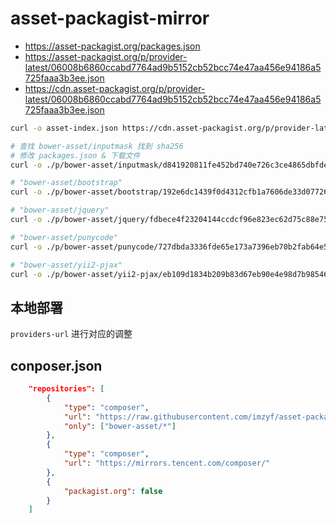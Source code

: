 # asset-packagist-mirror

- https://asset-packagist.org/packages.json
- https://asset-packagist.org/p/provider-latest/06008b6860ccabd7764ad9b5152cb52bcc74e47aa456e94186a5725faaa3b3ee.json
- https://cdn.asset-packagist.org/p/provider-latest/06008b6860ccabd7764ad9b5152cb52bcc74e47aa456e94186a5725faaa3b3ee.json

```bash
curl -o asset-index.json https://cdn.asset-packagist.org/p/provider-latest/06008b6860ccabd7764ad9b5152cb52bcc74e47aa456e94186a5725faaa3b3ee.json

# 查找 bower-asset/inputmask 找到 sha256
# 修改 packages.json & 下载文件
curl -o ./p/bower-asset/inputmask/d841920811fe452bd740e726c3ce4865dbfdedc280b98886bbd1c6a1bf76be04.json https://cdn.asset-packagist.org/p/provider-latest/d841920811fe452bd740e726c3ce4865dbfdedc280b98886bbd1c6a1bf76be04.json

# "bower-asset/bootstrap"
curl -o ./p/bower-asset/bootstrap/192e6dc1439f0d4312cfb1a7606de33d07726545303986568cf7d98f8decee21.json https://cdn.asset-packagist.org/p/provider-latest/192e6dc1439f0d4312cfb1a7606de33d07726545303986568cf7d98f8decee21.json

# "bower-asset/jquery"
curl -o ./p/bower-asset/jquery/fdbece4f23204144ccdcf96e823ec62d75c88e75d92b3a75f94143041baf111e.json https://cdn.asset-packagist.org/p/provider-latest/fdbece4f23204144ccdcf96e823ec62d75c88e75d92b3a75f94143041baf111e.json

# "bower-asset/punycode"
curl -o ./p/bower-asset/punycode/727dbda3336fde65e173a7396eb70b2fab64e54d1ab1a3bb8b9faaf13b9296d3.json https://cdn.asset-packagist.org/p/provider-latest/727dbda3336fde65e173a7396eb70b2fab64e54d1ab1a3bb8b9faaf13b9296d3.json

# "bower-asset/yii2-pjax"
curl -o ./p/bower-asset/yii2-pjax/eb109d1834b209b83d67eb90e4e98d7b98546b66a2c17de95a4b5a072ca8d431.json https://cdn.asset-packagist.org/p/provider-latest/eb109d1834b209b83d67eb90e4e98d7b98546b66a2c17de95a4b5a072ca8d431.json
```

## 本地部署

`providers-url` 进行对应的调整

## conposer.json

```json
    "repositories": [
        {
            "type": "composer",
            "url": "https://raw.githubusercontent.com/imzyf/asset-packagist-mirror/main/",
            "only": ["bower-asset/*"]
        },
        {
            "type": "composer",
            "url": "https://mirrors.tencent.com/composer/"
        },
        {
            "packagist.org": false
        }
    ]
```
